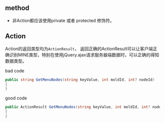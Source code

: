 ## method

- 非Action都应该使用private 或者 protected 修饰符。

## Action

Action的返回类型均为`ActionResult`， 返回正确的ActionResult可以让客户端正确识别MINE类型，特别在使用jQuery.ajax请求服务器端数据时，可以正确的得知数据类型。

bad code
```cs
public string GetMenuNodes(string keyValue, int moldId, int? nodeId)
{
}
```

good code

```cs
public ActionResult GetMenuNodes(string keyValue, int moldId, int? nodeId)
{
}
```
